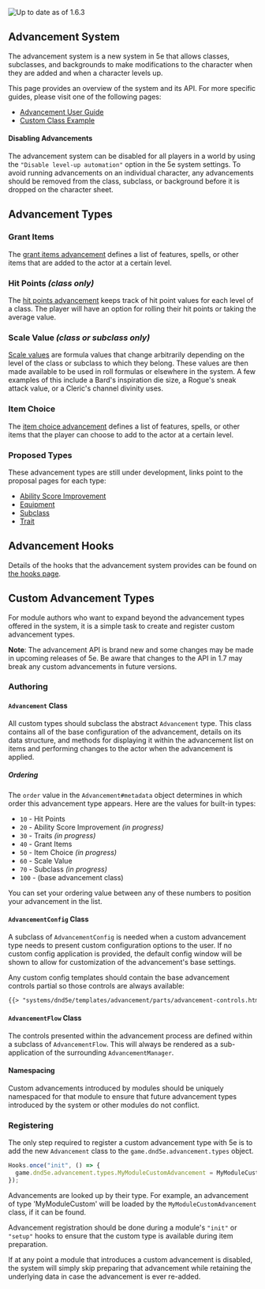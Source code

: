 ![Up to date as of 1.6.3](https://img.shields.io/static/v1?label=dnd5e&message=1.6.3&color=informational)

## Advancement System

The advancement system is a new system in 5e that allows classes, subclasses, and backgrounds to make modifications to the character when they are added and when a character levels up.

This page provides an overview of the system and its API. For more specific guides, please visit one of the following pages:

- [Advancement User Guide](Advancement-User-Guide)
- [Custom Class Example](Custom-Class-Example)

#### Disabling Advancements

The advancement system can be disabled for all players in a world by using the `"Disable level-up automation"` option in the 5e system settings. To avoid running advancements on an individual character, any advancements should be removed from the class, subclass, or background before it is dropped on the character sheet.


## Advancement Types
### Grant Items
The [grant items advancement](Advancement-Type-Item-Grant) defines a list of features, spells, or other items that are added to the actor at a certain level.

### Hit Points *(class only)*
The [hit points advancement](Advancement-Type-Hit-Points) keeps track of hit point values for each level of a class. The player will have an option for rolling their hit points or taking the average value.

### Scale Value *(class or subclass only)*
[Scale values](Advancement-Type-Scale-Value) are formula values that change arbitrarily depending on the level of the class or subclass to which they belong. These values are then made available to be used in roll formulas or elsewhere in the system. A few examples of this include a Bard's inspiration die size, a Rogue's sneak attack value, or a Cleric's channel divinity uses.

### Item Choice
The [item choice advancement](Advancement-Type-Item-Choice) defines a list of features, spells, or other items that the player can choose to add to the actor at a certain level.

### Proposed Types
These advancement types are still under development, links point to the proposal pages for each type:
- [Ability Score Improvement](https://github.com/foundryvtt/dnd5e/issues/1403)
- [Equipment](https://github.com/foundryvtt/dnd5e/issues/1871)
- [Subclass](https://github.com/foundryvtt/dnd5e/issues/1407)
- [Trait](https://github.com/foundryvtt/dnd5e/issues/1405)


## Advancement Hooks

Details of the hooks that the advancement system provides can be found on [the hooks page](Hooks#advancement).


## Custom Advancement Types

For module authors who want to expand beyond the advancement types offered in the system, it is a simple task to create and register custom advancement types.

**Note**: The advancement API is brand new and some changes may be made in upcoming releases of 5e. Be aware that changes to the API in 1.7 may break any custom advancements in future versions.

### Authoring

#### `Advancement` Class

All custom types should subclass the abstract `Advancement` type. This class contains all of the base configuration of the advancement, details on its data structure, and methods for displaying it within the advancement list on items and performing changes to the actor when the advancement is applied.

##### Ordering

The `order` value in the `Advancement#metadata` object determines in which order this advancement type appears. Here are the values for built-in types:

* `10` - Hit Points
* `20` - Ability Score Improvement *(in progress)*
* `30` - Traits *(in progress)*
* `40` - Grant Items
* `50` - Item Choice *(in progress)*
* `60` - Scale Value
* `70` - Subclass *(in progress)*
* `100` - (base advancement class)

You can set your ordering value between any of these numbers to position your advancement in the list.

#### `AdvancementConfig` Class

A subclass of `AdvancementConfig` is needed when a custom advancement type needs to present custom configuration options to the user. If no custom config application is provided, the default config window will be shown to allow for customization of the advancement's base settings.

Any custom config templates should contain the base advancement controls partial so those controls are always available:

```html
{{> "systems/dnd5e/templates/advancement/parts/advancement-controls.html"}}
```

#### `AdvancementFlow` Class

The controls presented within the advancement process are defined within a subclass of `AdvancementFlow`. This will always be rendered as a sub-application of the surrounding `AdvancementManager`.

#### Namespacing

Custom advancements introduced by modules should be uniquely namespaced for that module to ensure that future advancement types introduced by the system or other modules do not conflict.

### Registering

The only step required to register a custom advancement type with 5e is to add the new `Advancement` class to the `game.dnd5e.advancement.types` object.

```javascript
Hooks.once("init", () => {
  game.dnd5e.advancement.types.MyModuleCustomAdvancement = MyModuleCustomAdvancement;
});
```

Advancements are looked up by their type. For example, an advancement of type 'MyModuleCustom' will be loaded by the `MyModuleCustomAdvancement` class, if it can be found.

Advancement registration should be done during a module's `"init"` or `"setup"` hooks to ensure that the custom type is available during item preparation.

If at any point a module that introduces a custom advancement is disabled, the system will simply skip preparing that advancement while retaining the underlying data in case the advancement is ever re-added.
